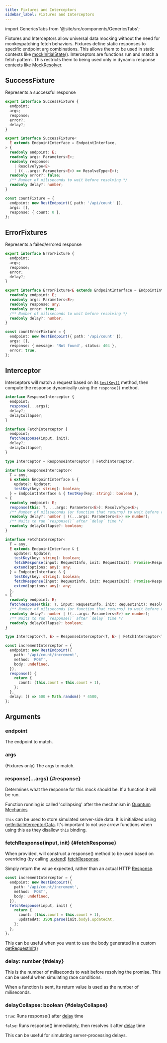 ```yaml
---
title: Fixtures and Interceptors
sidebar_label: Fixtures and Interceptors
---
```


<head>
  <title>Fixtures and Interceptors: declarative data mocking for tests and stories</title>
</head>

import GenericsTabs from '@site/src/components/GenericsTabs';

Fixtures and Interceptors allow universal data mocking without the need for monkeypatching
fetch behaviors. Fixtures define static responses to specific endpoint arg combinations. This
allows them to be used in static contexts like [mockInitialState()](./mockInitialState.md).
Interceptors are functions run and match a fetch pattern. This restricts them to being used only
in dynamic response contexts like [MockResolver](./MockResolver.md).

## SuccessFixture

Represents a successful response

<GenericsTabs>

```ts
export interface SuccessFixture {
  endpoint;
  args;
  response;
  error?;
  delay?;
}
```

```ts
export interface SuccessFixture<
  E extends EndpointInterface = EndpointInterface,
> {
  readonly endpoint: E;
  readonly args: Parameters<E>;
  readonly response:
    | ResolveType<E>
    | ((...args: Parameters<E>) => ResolveType<E>);
  readonly error?: false;
  /** Number of miliseconds to wait before resolving */
  readonly delay?: number;
}
```

</GenericsTabs>

```ts
const countFixture = {
  endpoint: new RestEndpoint({ path: '/api/count' }),
  args: [],
  response: { count: 0 },
};
```

## ErrorFixtures

Represents a failed/errored response

<GenericsTabs>

```ts
export interface ErrorFixture {
  endpoint;
  args;
  response;
  error;
  delay?;
}
```

```ts
export interface ErrorFixture<E extends EndpointInterface = EndpointInterface> {
  readonly endpoint: E;
  readonly args: Parameters<E>;
  readonly response: any;
  readonly error: true;
  /** Number of miliseconds to wait before resolving */
  readonly delay?: number;
}
```

</GenericsTabs>

```ts
const countErrorFixture = {
  endpoint: new RestEndpoint({ path: '/api/count' }),
  args: [],
  response: { message: 'Not found', status: 404 },
  error: true,
};
```

## Interceptor

Interceptors will match a request based on its [`testKey()`](/rest/api/RestEndpoint#testKey) method, then
compute the response dynamically using the `response()` method.

<GenericsTabs>

```ts
interface ResponseInterceptor {
  endpoint;
  response(...args);
  delay?;
  delayCollapse?;
}

interface FetchInterceptor {
  endpoint;
  fetchResponse(input, init);
  delay?;
  delayCollapse?;
}

type Interceptor = ResponseInterceptor | FetchInterceptor;
```


```ts
interface ResponseInterceptor<
  T = any,
  E extends EndpointInterface & {
    update?: Updater;
    testKey(key: string): boolean;
  } = EndpointInterface & { testKey(key: string): boolean },
> {
  readonly endpoint: E;
  response(this: T, ...args: Parameters<E>): ResolveType<E>;
  /** Number of miliseconds (or function that returns) to wait before resolving */
  readonly delay?: number | ((...args: Parameters<E>) => number);
  /** Waits to run `response()` after `delay` time */
  readonly delayCollapse?: boolean;
}

interface FetchInterceptor<
  T = any,
  E extends EndpointInterface & {
    update?: Updater;
    testKey(key: string): boolean;
    fetchResponse(input: RequestInfo, init: RequestInit): Promise<Response>;
    extend(options: any): any;
  } = EndpointInterface & {
    testKey(key: string): boolean;
    fetchResponse(input: RequestInfo, init: RequestInit): Promise<Response>;
    extend(options: any): any;
  },
> {
  readonly endpoint: E;
  fetchResponse(this: T, input: RequestInfo, init: RequestInit): ResolveType<E>;
  /** Number of miliseconds (or function that returns) to wait before resolving */
  readonly delay?: number | ((...args: Parameters<E>) => number);
  /** Waits to run `response()` after `delay` time */
  readonly delayCollapse?: boolean;
}

type Interceptor<T, E> = ResponseInterceptor<T, E> | FetchInterceptor<T, E>;
```

</GenericsTabs>

```ts
const incrementInterceptor = {
  endpoint: new RestEndpoint({
    path: '/api/count/increment',
    method: 'POST',
    body: undefined,
  }),
  response() {
    return {
      count: (this.count = this.count + 1),
    };
  },
  delay: () => 500 + Math.random() * 4500,
};
```

## Arguments

### endpoint

The endpoint to match.

### args

(Fixtures only) The args to match.

### response(...args) {#response}

Determines what the response for this mock should be. If a function it will be run.

Function running is called 'collapsing' after the mechanism in [Quantum Mechanics](https://www.wondriumdaily.com/copenhagen-interpretation-of-quantum-mechanics/)

`this` can be used to store simulated server-side data. It is initialized using [getInitialInterceptorData](./MockResolver.md#getinitialinterceptordata). It's important to not use arrow functions when using this as they disallow `this` binding.

### fetchResponse(input, init) {#fetchResponse}

When provided, will construct a response() method to be used based on overriding
(by calling [.extend](/rest/api/RestEndpoint#extend)) [fetchResponse](/rest/api/RestEndpoint#fetchResponse).

Simply return the value expected, rather than an actual HTTP [Response](https://developer.mozilla.org/en-US/docs/Web/API/Response).

```ts
const incrementInterceptor = {
  endpoint: new RestEndpoint({
    path: '/api/count/increment',
    method: 'POST',
    body: undefined,
  }),
  fetchResponse(input, init) {
    return {
      count: (this.count = this.count + 1),
      updatedAt: JSON.parse(init.body).updatedAt,
    };
  },
};
```

This can be useful when you want to use the body generated in a custom [getRequestInit()](/rest/api/RestEndpoint#getRequestInit)

### delay: number {#delay}

This is the number of miliseconds to wait before resolving the promise. This can be useful
when simulating race conditions.

When a function is sent, its return value is used as the number of miliseconds.

### delayCollapse: boolean {#delayCollapse}

`true`: Runs response() after [delay](#delay) time

`false`: Runs response() immediately, then resolves it after [delay](#delay) time

This can be useful for simulating server-processing delays.
